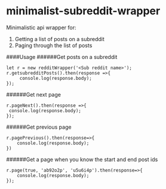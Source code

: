 # minimalist-subreddit-wrapper
Minimalistic api wrapper for:

1. Getting a list of posts on a subreddit
2. Paging through the list of posts

####Usage
######Get posts on a subreddit
```
let r = new redditWrapper('<Sub reddit name>');
r.getsubredditPosts().then(response =>{
     console.log(response.body);
});
```
######Get next page
```
r.pageNext().then(response =>{
 console.log(response.body);
});
 ```
######Get previous page
```
r.pagePrevious().then(response=>{
    console.log(response.body);
})
```
######Get a page when you know the start and end post ids
```
r.page(true, 'ab92o2p', 'u5u6i4p').then(response=>{
    console.log(response.body);
});
```
